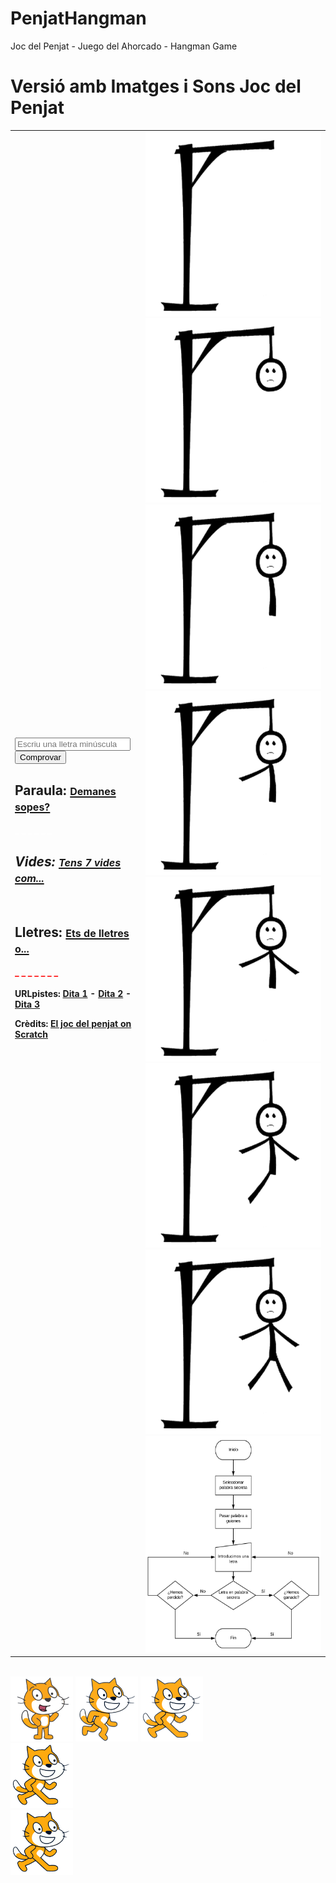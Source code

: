# PenjatHangman
Joc del Penjat - Juego del Ahorcado -  Hangman Game
        <h1>Versió amb Imatges i Sons Joc del Penjat</h1>
        <table>
            <tr>
              <td>
                    <input id="lletra" type="text" 
                           placeholder="Escriu una lletra minúscula" maxlength="1"> 
                    <button id="Comprovar" onclick="Comprovar()">Comprovar</button>
                <h2>Paraula: 
                    <a href="https://www.arabalears.cat/portada/vols-sopes-record-nostres-padrins_129_3048940.html">
                        <font size=3>Demanes sopes?</font></a></h2>
                    <div id="Paraula" style="color: white;">
                        <strong>_ _ _ _ _ _ _</strong></div>
                <h2>Vides: 
                    <a href="https://pccd.dites.cat/p/Tenir_set_vides%2C_com_els_gats">
                        <font size=3>Tens 7 vides com...</font></a></h2>
                    <div id="Vides" style="color: blue;">
                        <strong>&nbsp;&nbsp;&nbsp;&nbsp;&nbsp;&nbsp;&nbsp;_</strong></div>
                <h2>Lletres: 
                    <a href="https://pccd.dites.cat/p/De_lletres">
                        <font size=3>Ets de lletres o...</font></a></h2>
                    <div id="Lletres" style="color: red;">
                        <strong>_ _ _ _ _ _ _</strong></div>
                <br>
                <strong>URLpistes: 
                    <a href="https://pccd.dites.cat/p/A_la_quinta_forca">Dita 1</a> - 
                    <a href="https://pccd.dites.cat/p/A_ca_un_penjat%2C_no_hi_anomenis_cordes">Dita 2</a> - 
                    <a href="https://pccd.dites.cat/p/Setze_jutges_d%27un_jutjat_mengen_fetge_d%27un_penjat">Dita 3</a>
                </strong>
                <br>
                <p><strong>Crèdits: 
                    <a href="https://prosselloe.wordpress.com/?p=5862">El joc del penjat on Scratch</a>
                </strong></p>
            </td>
            <td>
                <img src="img/ahorcado_6.png" id="ahorcado_6" style="width:300px;height:295px;">
                <img src="img/ahorcado_5.png" id="ahorcado_5" style="width:300px;height:295px;">
                <img src="img/ahorcado_4.png" id="ahorcado_4" style="width:300px;height:295px;">
                <img src="img/ahorcado_3.png" id="ahorcado_3" style="width:300px;height:295px;">
                <img src="img/ahorcado_2.png" id="ahorcado_2" style="width:300px;height:295px;">
                <img src="img/ahorcado_1.png" id="ahorcado_1" style="width:300px;height:295px;">
                <img src="img/ahorcado_0.png" id="ahorcado_0" style="width:300px;height:295px;">
                <a href="http://localhost:8383/Penjat/img/ahorcado.jpg">
                <img src="img/ahorcado.jpg" id="ahorcado" style="width:300px;height:347px;"></a>
            </td>
          </tr>
        </table>  
        <audio id="mystery">      <source src="aud/mystery.mp3" type="audio/mpeg"></audio>
        <audio id="clock_ticking"><source src="aud/clock_ticking.mp3" type="audio/mpeg"></audio>
        <audio id="miau">         <source src="aud/miau.mp3" type="audio/mpeg"></audio>
        <audio id="cheer">        <source src="aud/cheer.mp3" type="audio/mpeg"></audio>
        <audio id="boom_cloud">   <source src="aud/boom_cloud.mp3" type="audio/mpeg"></audio>
        <audio id="bell_toll">    <source src="aud/bell_toll_x3.mp3" type="audio/mpeg"></audio>
        <audio id="cat-fight">    <source src="aud/cat-fight.mp3" type="audio/mpeg"></audio>
        <div id="Guia">
            <img src="img/disfraz3.png" id="disfraz3" style="width:100px;height:104px;">
            <img src="img/disfraz2.png" id="disfraz2" style="width:100px;height:104px;">
            <img src="img/disfraz1.png" id="disfraz1" style="width:100px;height:104px;">
        </div>
        <div id="Caminar">
            <img src="img/caminar.gif" id="caminar" style="width:100px;height:104px;">
        </div>
        <div id="Rotar">
            <img src="img/rotar.gif" id="rotar" style="width:100px;height:104px;">
        </div>
